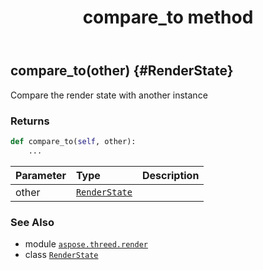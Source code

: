 ﻿---
title: compare_to method
second_title: Aspose.3D for Python via .NET API References
description: 
type: docs
weight: 20
url: /python-net/aspose.threed.render/renderstate/compare_to/
is_root: false
---

## compare_to(other) {#RenderState}

Compare the render state with another instance


### Returns 





```python
def compare_to(self, other):
    ...
```


| Parameter | Type | Description |
| :- | :- | :- |
| other | [`RenderState`](/3d/python-net/aspose.threed.render/renderstate) |  |



### See Also
* module [`aspose.threed.render`](../../)
* class [`RenderState`](/3d/python-net/aspose.threed.render/renderstate)
